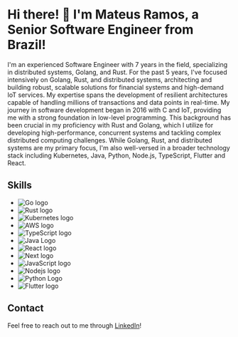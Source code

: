 # Hi there! 👋 I'm Mateus Ramos, a Senior Software Engineer from Brazil!

I'm an experienced Software Engineer with 7 years in the field, specializing in distributed systems, Golang, and Rust. For the past 5 years, I've focused intensively on Golang, Rust, and distributed systems, architecting and building robust, scalable solutions for financial systems and high-demand IoT services. My expertise spans the development of resilient architectures capable of handling millions of transactions and data points in real-time.
My journey in software development began in 2016 with C and IoT, providing me with a strong foundation in low-level programming. This background has been crucial in my proficiency with Rust and Golang, which I utilize for developing high-performance, concurrent systems and tackling complex distributed computing challenges.
While Golang, Rust, and distributed systems are my primary focus, I'm also well-versed in a broader technology stack including Kubernetes, Java, Python, Node.js, TypeScript, Flutter and React. 


## Skills

- ![Go logo](https://img.shields.io/badge/Go-00ADD8?style=for-the-badge&logo=go&logoColor=white)
- ![Rust logo](https://img.shields.io/badge/Rust-000000?style=for-the-badge&logo=rust&logoColor=white)
- ![Kubernetes logo](https://img.shields.io/badge/kubernetes-%23326ce5.svg?style=for-the-badge&logo=kubernetes&logoColor=white)
- ![AWS logo](https://img.shields.io/badge/Amazon_AWS-232F3E?style=for-the-badge&logo=amazon-aws&logoColor=white)
- ![TypeScript logo](https://img.shields.io/badge/TypeScript-007ACC?style=for-the-badge&logo=typescript&logoColor=white)
- ![Java Logo](https://img.shields.io/badge/Java-ED8B00?style=for-the-badge&logo=java&logoColor=white)
- ![React logo](https://img.shields.io/badge/React-20232A?style=for-the-badge&logo=react&logoColor=61DAFB)
- ![Next logo](https://img.shields.io/badge/Next.js-000?logo=nextdotjs&logoColor=fff&style=for-the-badge)
- ![JavaScript logo](https://img.shields.io/badge/JavaScript-F7DF1E?style=for-the-badge&logo=javascript&logoColor=black)
- ![Nodejs logo](https://img.shields.io/badge/Node.js-43853D?style=for-the-badge&logo=node.js&logoColor=white)
- ![Python Logo](https://img.shields.io/badge/Python-3776AB?style=for-the-badge&logo=python&logoColor=white)
- ![Flutter logo](https://img.shields.io/badge/Flutter-02569B?style=for-the-badge&logo=flutter&logoColor=white)


## Contact
Feel free to reach out to me through [LinkedIn](https://www.linkedin.com/in/devmateusramos)!
